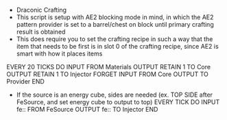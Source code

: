 - Draconic Crafting
- This script is setup with AE2 blocking mode in mind, in which the AE2 pattern provider is set to a barrel/chest on block until primary crafting result is obtained
- This does require you to set the crafting recipe in such a way that the item that needs to be first is in slot 0 of the crafting recipe, since AE2 is smart with how it places items

EVERY 20 TICKS DO
  INPUT FROM Materials
  OUTPUT RETAIN 1 TO Core
  OUTPUT RETAIN 1 TO Injector
FORGET
  INPUT FROM Core
  OUTPUT TO Provider
END

- If the source is an energy cube, sides are needed (ex. TOP SIDE after FeSource, and set energy cube to output to top)
EVERY TICK DO
  INPUT fe:: FROM FeSource
  OUTPUT fe:: TO Injector
END
